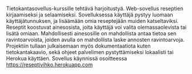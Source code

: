 Tietokantasovellus-kurssille tehtävä harjoitustyä. Web-sovellus reseptien kirjaamiseksi ja selaamiseksi. Sovelluksessa käyttäjä pystyy luomaan käyttäjätunnuksen, ja lisäämään omia reseptejään muiden katseltaviksi. Reseptit koostuvat ainesosista, joita käyttäjä voi valita olemassaolevista tai lisätä omiaan. Mahdollisesti ainesosille on mahdollista antaa tietoa sen ravintoarvoista, joiden avulla on mahdollista laske annosten ravintoarvoja. Projektiin tullaan julkaisemaan myös dokumentaatiota kuten tietokantakaavio, sekä ohjeet palvelimen pystyttämiseksi lokaalisti tai Herokua käyttäen.
Sovellus käynnissä osoitteessa https://reseptivihko.herokuapp.com
